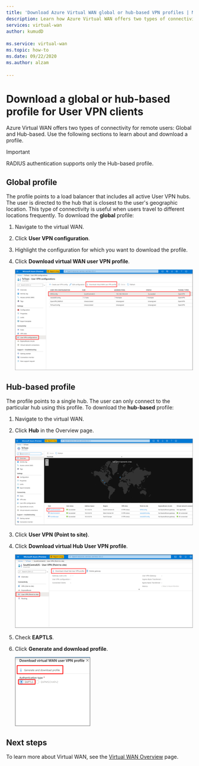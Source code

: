 ```yaml
---
title: 'Download Azure Virtual WAN global or hub-based VPN profiles | Microsoft Docs'
description: Learn how Azure Virtual WAN offers two types of connectivity for remote users and how to download a profile. 
services: virtual-wan
author: kumudD

ms.service: virtual-wan
ms.topic: how-to
ms.date: 09/22/2020
ms.author: alzam

---
```


# Download a global or hub-based profile for User VPN clients

Azure Virtual WAN offers two types of connectivity for remote users: Global and Hub-based. Use the following sections to learn about and download a profile. 

> [!IMPORTANT]
> RADIUS authentication supports only the Hub-based profile.

## Global profile

The profile points to a load balancer that includes all active User VPN hubs. The user is directed to the hub that is closest to the user's geographic location. This type of connectivity is useful when users travel to different locations frequently. To download the **global** profile:

1. Navigate to the virtual WAN.
2. Click **User VPN configuration**.
3. Highlight the configuration for which you want to download the profile.
4. Click **Download virtual WAN user VPN profile**.

   ![Global profile](./media/global-hub-profile/global1.png)

## Hub-based profile

The profile points to a single hub. The user can only connect to the particular hub using this profile. To download the **hub-based** profile:

1. Navigate to the virtual WAN.
2. Click **Hub** in the Overview page.

    ![Hub profile 1](./media/global-hub-profile/hub1.png)
3. Click **User VPN (Point to site)**.
4. Click **Download virtual Hub User VPN profile**.

   ![Hub profile 2](./media/global-hub-profile/hub2.png)
5. Check **EAPTLS**.
6. Click **Generate and download profile**.

   ![Hub profile 3](./media/global-hub-profile/download.png)

## Next steps

To learn more about Virtual WAN, see the [Virtual WAN Overview](virtual-wan-about.md) page.
